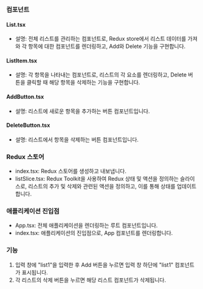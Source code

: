 ### 컴포넌트

#### List.tsx
- 설명: 전체 리스트를 관리하는 컴포넌트로, Redux store에서 리스트 데이터를 가져와 각 항목에 대한 컴포넌트를 렌더링하고, Add와 Delete 기능을 구현합니다.
  
#### ListItem.tsx
- 설명: 각 항목을 나타내는 컴포넌트로, 리스트의 각 요소를 렌더링하고, Delete 버튼을 클릭할 때 해당 항목을 삭제하는 기능을 구현합니다.
  
#### AddButton.tsx
- 설명: 리스트에 새로운 항목을 추가하는 버튼 컴포넌트입니다.
  
#### DeleteButton.tsx
- 설명: 리스트에서 항목을 삭제하는 버튼 컴포넌트입니다.

### Redux 스토어

- index.tsx: Redux 스토어를 생성하고 내보냅니다.
- listSlice.tsx: Redux Toolkit을 사용하여 Redux 상태 및 액션을 정의하는 슬라이스로, 리스트의 추가 및 삭제와 관련된 액션을 정의하고, 이를 통해 상태를 업데이트합니다.

### 애플리케이션 진입점

- App.tsx: 전체 애플리케이션을 렌더링하는 루트 컴포넌트입니다.
- index.tsx: 애플리케이션의 진입점으로, App 컴포넌트를 렌더링합니다.

### 기능

1. 입력 창에 "list1"을 입력한 후 Add 버튼을 누르면 입력 창 하단에 "list1" 컴포넌트가 표시됩니다.
2. 각 리스트의 삭제 버튼을 누르면 해당 리스트 컴포넌트가 삭제됩니다.
